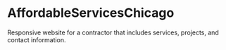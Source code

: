 # AffordableServicesChicago
Responsive website for a contractor that includes services, projects, and contact information.
